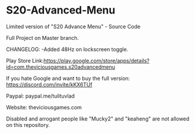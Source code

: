# S20-Advanced-Menu
Limited version of "S20 Advance Menu" - Source Code

Full Project on Master branch.

CHANGELOG:
-Added 48Hz on lockscreen toggle.

Play Store Link:https://play.google.com/store/apps/details?id=com.theviciousgames.s20advancedmenu

If you hate Google and want to buy the full version: https://discord.com/invite/kKX6TUf

Paypal: paypal.me/tulituvlad

Website: theviciousgames.com



Disabled and arrogant people like "Mucky2" and "keaheng" are not allowed on this repository.
